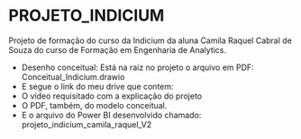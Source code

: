 # PROJETO_INDICIUM
Projeto de formação do curso da Indicium da aluna Camila Raquel Cabral de Souza do curso de Formação em Engenharia de Analytics.

- Desenho conceitual: Está na raiz no projeto o arquivo em PDF: Conceitual_Indicium.drawio
- E segue o link do meu drive que contem:
- O vídeo requisitado com a explicação do projeto
- O PDF, também, do modelo conceitual.
- E o arquivo do Power BI desenvolvido chamado: projeto_indicium_camila_raquel_V2

